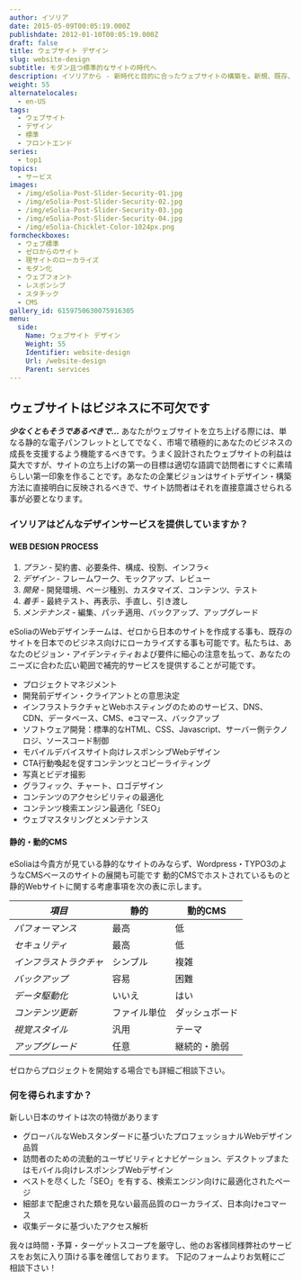 ```yaml
---
author: イソリア
date: 2015-05-09T00:05:19.000Z
publishdate: 2012-01-10T00:05:19.000Z
draft: false
title: ウェブサイト デザイン
slug: website-design
subtitle: モダン且つ標準的なサイトの時代へ
description: イソリアから - 新時代と目的に合ったウェブサイトの構築を。新規、既存、多言語でも
weight: 55
alternatelocales:
  - en-US
tags:
  - ウェブサイト
  - デザイン
  - 標準
  - フロントエンド
series:
  - top1
topics:
  - サービス
images:
  - /img/eSolia-Post-Slider-Security-01.jpg
  - /img/eSolia-Post-Slider-Security-02.jpg
  - /img/eSolia-Post-Slider-Security-03.jpg
  - /img/eSolia-Post-Slider-Security-04.jpg  
  - /img/eSolia-Chicklet-Color-1024px.png
formcheckboxes:
  - ウェブ標準
  - ゼロからのサイト
  - 現サイトのローカライズ
  - モダン化
  - ウェブフォント
  - レスポンシブ
  - スタチック
  - CMS
gallery_id: 6159750630075916305
menu:
  side:
    Name: ウェブサイト デザイン
    Weight: 55
    Identifier: website-design
    Url: /website-design
    Parent: services
---
```


## ウェブサイトはビジネスに不可欠です

**_少なくともそうであるべきで…_** あなたがウェブサイトを立ち上げる際には、単なる静的な電子パンフレットとしてでなく、市場で積極的にあなたのビジネスの成長を支援するよう機能するべきです。うまく設計されたウェブサイトの利益は莫大ですが、サイトの立ち上げの第一の目標は適切な語調で訪問者にすぐに素晴らしい第一印象を作ることです。あなたの企業ビジョンはサイトデザイン・構築方法に直接明白に反映されるべきで、サイト訪問者はそれを直接意識させられる事が必要となります。

### イソリアはどんなデザインサービスを提供していますか？

<div class="esolia-card-panel pink darken-4 z-depth-1">
  <h4 class="center green-text text-accent-3">WEB DESIGN PROCESS</h4>
    <ol>
      <li class="white-text"><em>プラン</em> - 契約書、必要条件、構成、役割、インフラ<</li>
      <li class="white-text"><em>デザイン</em> - フレームワーク、モックアップ、レビュー</li>
      <li class="white-text"><em>開発</em> - 開発環境、ページ種別、カスタマイズ、コンテンツ、テスト</li>
      <li class="white-text"><em>着手</em> - 最終テスト、再表示、手直し、引き渡し</li>
      <li class="white-text"><em>メンテナンス</em> - 編集、パッチ適用、バックアップ、アップグレード</li>
    </ol>
</div>

eSoliaのWebデザインチームは、ゼロから日本のサイトを作成する事も、既存のサイトを日本でのビジネス向けにローカライズする事も可能です。私たちは、あなたのビジョン・アイデンティティおよび要件に細心の注意を払って、あなたのニーズに合わた広い範囲で補完的サービスを提供することが可能です。

* プロジェクトマネジメント
* 開発前デザイン・クライアントとの意思決定
* インフラストラクチャとWebホスティングのためのサービス、DNS、CDN、データベース、CMS、eコマース、バックアップ
* ソフトウェア開発：標準的なHTML、CSS、Javascript、サーバー側テクノロジ、ソースコード制御
* モバイルデバイスサイト向けレスポンシブWebデザイン
* CTA行動喚起を促すコンテンツとコピーライティング
* 写真とビデオ撮影
* グラフィック、チャート、ロゴデザイン
* コンテンツのアクセシビリティの最適化
* コンテンツ検索エンジン最適化「SEO」
* ウェブマスタリングとメンテナンス

#### 静的・動的CMS

eSoliaは今貴方が見ている静的なサイトのみならず、Wordpress・TYPO3のようなCMSベースのサイトの展開も可能です 動的CMSでホストされているものと静的Webサイトに関する考慮事項を次の表に示します。

_項目_  |静的    | 動的CMS
----------|----------|------
_パフォーマンス_    |最高       |低
_セキュリティ_       |最高    |低
_インフラストラクチャ_       |シンプル    |複雑
_バックアップ_     |容易     |困難
_データ駆動化_  |いいえ     |はい
_コンテンツ更新_  |ファイル単位    |ダッシュボード
_視覚スタイル_   |汎用    |テーマ
_アップグレード_    |任意   |継続的・脆弱

ゼロからプロジェクトを開始する場合でも詳細ご相談下さい。

### 何を得られますか？

新しい日本のサイトは次の特徴があります

* グローバルなWebスタンダードに基づいたプロフェッショナルWebデザイン品質
* 訪問者のための流動的ユーザビリティとナビゲーション、デスクトップまたはモバイル向けレスポンシブWebデザイン
* ベストを尽くした「SEO」を有する、検索エンジン向けに最適化されたページ
* 細部まで配慮された類を見ない最高品質のローカライズ、日本向けeコマース
* 収集データに基づいたアクセス解析

我々は時間・予算・ターゲットスコープを厳守し、他のお客様同様弊社のサービスをお気に入り頂ける事を確信しております。
下記のフォームよりお気軽にご相談下さい！
